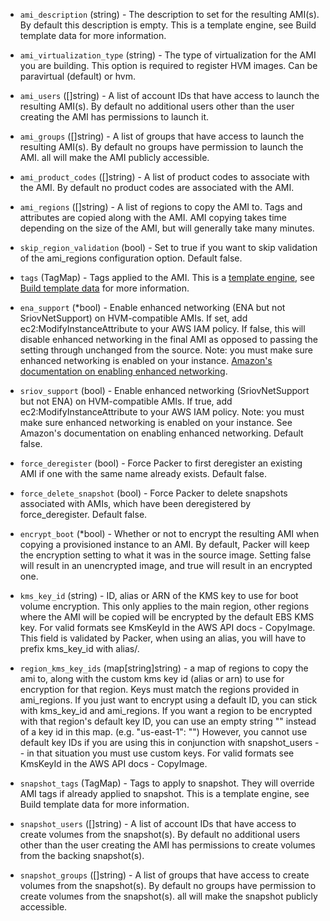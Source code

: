 <!-- Code generated from the comments of the AMIConfig struct in builder/amazon/common/ami_config.go; DO NOT EDIT MANUALLY -->

-   `ami_description` (string) - The description to set for the resulting
AMI(s). By default this description is empty. This is a template
engine, see Build template
data for more information.

-   `ami_virtualization_type` (string) - The type of virtualization for the AMI
you are building. This option is required to register HVM images. Can be
paravirtual (default) or hvm.

-   `ami_users` ([]string) - A list of account IDs that have access to
launch the resulting AMI(s). By default no additional users other than the
user creating the AMI has permissions to launch it.

-   `ami_groups` ([]string) - A list of groups that have access to
launch the resulting AMI(s). By default no groups have permission to launch
the AMI. all will make the AMI publicly accessible.

-   `ami_product_codes` ([]string) - A list of product codes to
associate with the AMI. By default no product codes are associated with the
AMI.

-   `ami_regions` ([]string) - A list of regions to copy the AMI to.
Tags and attributes are copied along with the AMI. AMI copying takes time
depending on the size of the AMI, but will generally take many minutes.

-   `skip_region_validation` (bool) - Set to true if you want to skip
validation of the ami_regions configuration option. Default false.

-   `tags` (TagMap) - Tags applied to the AMI. This is a
[template engine](/docs/templates/engine.html), see [Build template
data](#build-template-data) for more information.

-   `ena_support` (*bool) - Enable enhanced networking (ENA but not
SriovNetSupport) on HVM-compatible AMIs. If set, add
ec2:ModifyInstanceAttribute to your AWS IAM policy. If false, this will
disable enhanced networking in the final AMI as opposed to passing the
setting through unchanged from the source. Note: you must make sure
enhanced networking is enabled on your instance. [Amazon's
documentation on enabling enhanced
networking](https://docs.aws.amazon.com/AWSEC2/latest/UserGuide/enhanced-networking.html#enabling_enhanced_networking).

-   `sriov_support` (bool) - Enable enhanced networking (SriovNetSupport but
not ENA) on HVM-compatible AMIs. If true, add
ec2:ModifyInstanceAttribute to your AWS IAM policy. Note: you must make
sure enhanced networking is enabled on your instance. See Amazon's
documentation on enabling enhanced
networking.
Default false.

-   `force_deregister` (bool) - Force Packer to first deregister an existing
AMI if one with the same name already exists. Default false.

-   `force_delete_snapshot` (bool) - Force Packer to delete snapshots
associated with AMIs, which have been deregistered by force_deregister.
Default false.

-   `encrypt_boot` (*bool) - Whether or not to encrypt the resulting AMI when
copying a provisioned instance to an AMI. By default, Packer will keep the
encryption setting to what it was in the source image. Setting false will
result in an unencrypted image, and true will result in an encrypted one.

-   `kms_key_id` (string) - ID, alias or ARN of the KMS key to use for boot
volume encryption. This only applies to the main region, other regions
where the AMI will be copied will be encrypted by the default EBS KMS key.
For valid formats see KmsKeyId in the AWS API docs -
CopyImage.
This field is validated by Packer, when using an alias, you will have to
prefix kms_key_id with alias/.

-   `region_kms_key_ids` (map[string]string) - a map of regions to copy the ami
to, along with the custom kms key id (alias or arn) to use for encryption
for that region. Keys must match the regions provided in ami_regions. If
you just want to encrypt using a default ID, you can stick with
kms_key_id and ami_regions. If you want a region to be encrypted with
that region's default key ID, you can use an empty string "" instead of a
key id in this map. (e.g. "us-east-1": "") However, you cannot use
default key IDs if you are using this in conjunction with snapshot_users
-- in that situation you must use custom keys. For valid formats see
KmsKeyId in the AWS API docs -
CopyImage.

-   `snapshot_tags` (TagMap) - Tags to apply to snapshot.
They will override AMI tags if already applied to snapshot. This is a
template engine, see Build template
data for more information.

-   `snapshot_users` ([]string) - A list of account IDs that have
access to create volumes from the snapshot(s). By default no additional
users other than the user creating the AMI has permissions to create
volumes from the backing snapshot(s).

-   `snapshot_groups` ([]string) - A list of groups that have access to
create volumes from the snapshot(s). By default no groups have permission
to create volumes from the snapshot(s). all will make the snapshot
publicly accessible.
